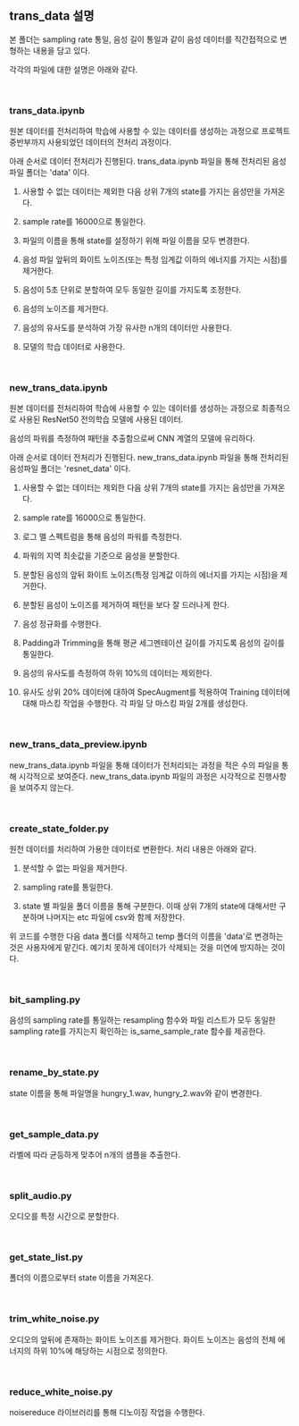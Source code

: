 ## trans_data 설명

본 폴더는 sampling rate 통일, 음성 길이 통일과 같이 음성 데이터를 직간접적으로 변형하는 내용을 담고 있다.

각각의 파일에 대한 설명은 아래와 같다.

<br>

### trans_data.ipynb

원본 데이터를 전처리하여 학습에 사용할 수 있는 데이터를 생성하는 과정으로 프로젝트 중반부까지 사용되었던 데이터의 전처리 과정이다.

아래 순서로 데이터 전처리가 진행된다. trans_data.ipynb 파일을 통해 전처리된 음성파일 폴더는 'data' 이다.

1. 사용할 수 없는 데이터는 제외한 다음 상위 7개의 state를 가지는 음성만을 가져온다.

2. sample rate를 16000으로 통일한다.

3. 파일의 이름을 통해 state를 설정하기 위해 파일 이름을 모두 변경한다.

4. 음성 파일 앞뒤의 화이트 노이즈(또는 특정 임계값 이하의 에너지를 가지는 시점)를 제거한다.

5. 음성이 5초 단위로 분할하여 모두 동일한 길이를 가지도록 조정한다.

6. 음성의 노이즈를 제거한다.

7. 음성의 유사도를 분석하여 가장 유사한 n개의 데이터만 사용한다.

8. 모델의 학습 데이터로 사용한다.

<br>

### new_trans_data.ipynb

원본 데이터를 전처리하여 학습에 사용할 수 있는 데이터를 생성하는 과정으로 최종적으로 사용된 ResNet50 전의학습 모델에 사용된 데이터.

음성의 파워를 측정하여 패턴을 추출함으로써 CNN 계열의 모델에 유리하다.

아래 순서로 데이터 전처리가 진행된다. new_trans_data.ipynb 파일을 통해 전처리된 음성파일 폴더는 'resnet_data' 이다.

1. 사용할 수 없는 데이터는 제외한 다음 상위 7개의 state를 가지는 음성만을 가져온다.

2. sample rate를 16000으로 통일한다.

3. 로그 멜 스펙트럼을 통해 음성의 파워를 측정한다.

4. 파워의 지역 최솟값을 기준으로 음성을 분할한다.

5. 분할된 음성의 앞뒤 화이트 노이즈(특정 임계값 이하의 에너지를 가지는 시점)을 제거한다.

6. 분할된 음성이 노이즈를 제거하여 패턴을 보다 잘 드러나게 한다.

7. 음성 정규화를 수행한다.

8. Padding과 Trimming을 통해 평균 세그멘테이션 길이를 가지도록 음성의 길이를 통일한다.

9. 음성의 유사도를 측정하여 하위 10%의 데이터는 제외한다.

10. 유사도 상위 20% 데이터에 대하여 SpecAugment를 적용하여 Training 데이터에 대해 마스킹 작업을 수행한다. 각 파일 당 마스킹 파일 2개를 생성한다.

<br>

### new_trans_data_preview.ipynb

new_trans_data.ipynb 파일을 통해 데이터가 전처리되는 과정을 적은 수의 파일을 통해 시각적으로 보여준다. new_trans_data.ipynb 파일의 과정은 시각적으로 진행사항을 보여주지 않는다.

<br>

### create_state_folder.py

원천 데이터를 처리하여 가용한 데이터로 변환한다. 처리 내용은 아래와 같다.

1. 분석할 수 없는 파일을 제거한다.

2. sampling rate를 통일한다.

3. state 별 파일을 폴더 이름을 통해 구분한다. 이때 상위 7개의 state에 대해서만 구분하며 나머지는 etc 파일에 csv와 함께 저장한다.

위 코드를 수행한 다음 data 폴더를 삭제하고 temp 폴더의 이름을 'data'로 변경하는 것은 사용자에게 맡긴다. 예기치 못하게 데이터가 삭제되는 것을 미연에 방지하는 것이다.

<br>

### bit_sampling.py

음성의 sampling rate를 통일하는 resampling 함수와 파일 리스트가 모두 동일한 sampling rate를 가지는지 확인하는 is_same_sample_rate 함수를 제공한다.

<br>

### rename_by_state.py

state 이름을 통해 파일명을 hungry_1.wav, hungry_2.wav와 같이 변경한다.

<br>

### get_sample_data.py

라벨에 따라 균등하게 맞추어 n개의 샘플을 추출한다.

<br>

### split_audio.py

오디오를 특정 시간으로 분할한다.

<br>

### get_state_list.py

폴더의 이름으로부터 state 이름을 가져온다.

<br>

### trim_white_noise.py

오디오의 앞뒤에 존재하는 화이트 노이즈를 제거한다.
화이트 노이즈는 음성의 전체 에너지의 하위 10%에 해당하는 시점으로 정의한다.

<br>

### reduce_white_noise.py

noisereduce 라이브러리를 통해 디노이징 작업을 수행한다.
